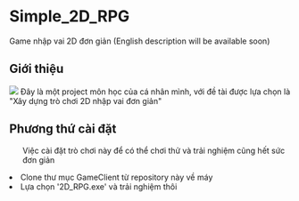# Simple_2D_RPG
Game nhập vai 2D đơn giản (English description will be available soon)

<h2>Giới thiệu</h2>

<img src="https://github.com/diepanhng0711/Simple_2D_RPG/blob/main/Artworks/demo/01.png">
Đây là một project môn học của cá nhân mình, với đề tài được lựa chọn là "Xây dựng trò chơi 2D nhập vai đơn giản"

<h2>Phương thứ cài đặt</h2>
<ul>Việc cài đặt trò chơi này để có thể chơi thử và trải nghiệm cũng hết sức đơn giản</ul>
    <li>Clone thư mục GameClient từ repository này về máy</li>
    <li>Lựa chọn '2D_RPG.exe' và trải nghiệm thôi</li>